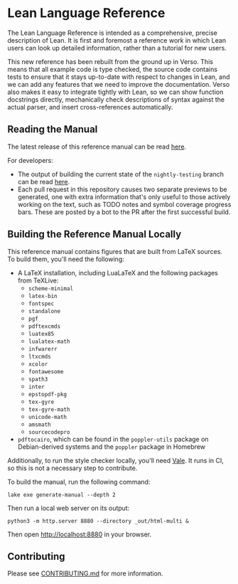 # Lean Language Reference

The Lean Language Reference is intended as a comprehensive, precise description of Lean. It is first and foremost a reference work in which Lean users can look up detailed information, rather than a tutorial for new users.

This new reference has been rebuilt from the ground up in Verso. This means that all example code is type checked, the source code contains tests to ensure that it stays up-to-date with respect to changes in Lean, and we can add any features that we need to improve the documentation. Verso also makes it easy to integrate tightly with Lean, so we can show function docstrings directly, mechanically check descriptions of syntax against the actual parser, and insert cross-references automatically.


## Reading the Manual

The latest release of this reference manual can be read [here](https://lean-lang.org/doc/reference/latest/).

For developers:
 * The output of building the current state of the `nightly-testing` branch can be read [here](https://lean-reference-manual-review.netlify.app/).
 * Each pull request in this repository causes two separate previews to be generated, one with extra information that's only useful to those actively working on the text, such as TODO notes and symbol coverage progress bars. These are posted by a bot to the PR after the first successful build.

## Building the Reference Manual Locally

This reference manual contains figures that are built from LaTeX sources. To build them, you'll need the following:
 * A LaTeX installation, including LuaLaTeX and the following packages from TeXLive:
   + `scheme-minimal`
   + `latex-bin`
   + `fontspec`
   + `standalone`
   + `pgf`
   + `pdftexcmds`
   + `luatex85`
   + `lualatex-math`
   + `infwarerr`
   + `ltxcmds`
   + `xcolor`
   + `fontawesome`
   + `spath3`
   + `inter`
   + `epstopdf-pkg`
   + `tex-gyre`
   + `tex-gyre-math`
   + `unicode-math`
   + `amsmath`
   + `sourcecodepro`
 * `pdftocairo`, which can be found in the `poppler-utils` package on Debian-derived systems and the `poppler` package in Homebrew
 
Additionally, to run the style checker locally, you'll need [Vale](https://vale.sh/). It runs in CI, so this is not a necessary step to contribute.

To build the manual, run the following command:

```
lake exe generate-manual --depth 2
```

Then run a local web server on its output:
```
python3 -m http.server 8880 --directory _out/html-multi &
```

Then open <http://localhost:8880> in your browser.

## Contributing

Please see [CONTRIBUTING.md](CONTRIBUTING.md) for more information.

